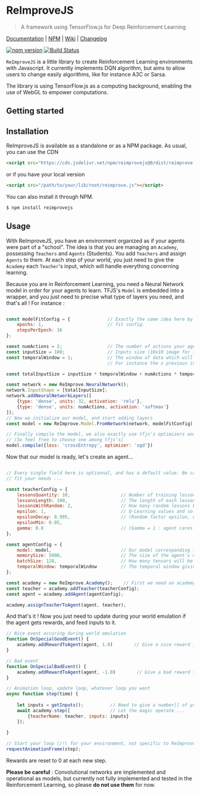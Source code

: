 # ReImproveJS

> A framework using TensorFlow.js for Deep Reinforcement Learning

[Documentation](docs/README.md) | [NPM](https://www.npmjs.com/package/reimprovejs) | [Wiki](https://github.com/Pravez/ReImproveJS/wiki) | [Changelog](CHANGELOG.md)

[![npm version](https://badge.fury.io/js/reimprovejs.svg)](https://badge.fury.io/js/reimprovejs)
[![Build Status](https://travis-ci.org/Pravez/ReImproveJS.svg?branch=master)](https://travis-ci.org/Pravez/ReImproveJS)

`ReImproveJS` is a little library to create Reinforcement Learning environments with Javascript.
It currently implements DQN algorithm, but aims to allow users to change easily algorithms, like for instance A3C or Sarsa.

The library is using TensorFlow.js as a computing background, enabling the use of WebGL to empower computations.

Getting started
------------------

Installation
------------

ReImproveJS is available as a standalone or as a NPM package.
As usual, you can use the CDN 
```html
<script src="https://cdn.jsdelivr.net/npm/reimprovejs@0/dist/reimprove.js"></script>
```

or if you have your local version

```html
<script src="/path/to/your/lib/root/reimprove.js"></script>
```
You can also install it through NPM.

```bash
$ npm install reimprovejs
```

Usage
-----------

With ReImproveJS, you have an environment organized as if your agents were part of a "school". The idea is that you are managing
an `Academy`, possessing `Teachers` and `Agents` (Students). You add `Teachers` and assign `Agents` to them. At each step of
your world, you just need to give the `Academy` each `Teacher`'s input, which will handle everything concerning learning.

Because you are in Reinforcement Learning, you need a Neural Network model in order for your agents to learn. TFJS's `Model` is
embedded into a wrapper, and you just need to precise what type of layers you need, and that's all !
For instance :

```javascript

const modelFitConfig = {              // Exactly the same idea here by using tfjs's model's
    epochs: 1,                        // fit config.
    stepsPerEpoch: 16
};

const numActions = 2;                 // The number of actions your agent can choose to do
const inputSize = 100;                // Inputs size (10x10 image for instance)
const temporalWindow = 1;             // The window of data which will be sent yo your agent
                                      // For instance the x previous inputs, and what actions the agent took

const totalInputSize = inputSize * temporalWindow + numActions * temporalWindow + inputSize;

const network = new ReImprove.NeuralNetwork();
network.InputShape = [totalInputSize];
network.addNeuralNetworkLayers([
    {type: 'dense', units: 32, activation: 'relu'},
    {type: 'dense', units: numActions, activation: 'softmax'}
]);
// Now we initialize our model, and start adding layers
const model = new ReImprove.Model.FromNetwork(network, modelFitConfig);

// Finally compile the model, we also exactly use tfjs's optimizers and loss functions
// (So feel free to choose one among tfjs's)
model.compile({loss: 'crossEntropy', optimizer: 'sgd'})

```

Now that our model is ready, let's create an agent...

```javascript

// Every single field here is optionnal, and has a default value. Be careful, it may not
// fit your needs ...

const teacherConfig = {
    lessonsQuantity: 10,                   // Number of training lessons before only testing agent
    lessonsLength: 100,                    // The length of each lesson (in quantity of updates)
    lessonsWithRandom: 2,                  // How many random lessons before updating epsilon's value
    epsilon: 1,                            // Q-Learning values and so on ...
    epsilonDecay: 0.995,                   // (Random factor epsilon, decaying over time)
    epsilonMin: 0.05,
    gamma: 0.8                             // (Gamma = 1 : agent cares really much about future rewards)
};

const agentConfig = {
    model: model,                          // Our model corresponding to the agent
    memorySize: 5000,                      // The size of the agent's memory (Q-Learning)
    batchSize: 128,                        // How many tensors will be given to the network when fit
    temporalWindow: temporalWindow         // The temporal window giving previous inputs & actions
};

const academy = new ReImprove.Academy();    // First we need an academy to host everything
const teacher = academy.addTeacher(teacherConfig);
const agent = academy.addAgent(agentConfig);

academy.assignTeacherToAgent(agent, teacher);

```

And that's it ! Now you just need to update during your world emulation if the agent gets rewards, and
feed inputs to it.

```javascript
// Nice event occuring during world emulation
function OnSpecialGoodEvent() {
    academy.addRewardToAgent(agent, 1.0)        // Give a nice reward if the agent did something nice !
}

// Bad event
function OnSpecialBadEvent() {
    academy.addRewardToAgent(agent, -1.0)        // Give a bad reward to the agent if he did something wrong
}

// Animation loop, update loop, whatever loop you want
async function step(time) {
    
    let inputs = getInputs();          // Need to give a number[] of your inputs for one teacher.
    await academy.step([               // Let the magic operate ...
        {teacherName: teacher, inputs: inputs}
    ]);
    
}

// Start your loop (/!\ for your environment, not specific to ReImproveJS).
requestAnimationFrame(step);
```

Rewards are reset to 0 at each new step.

__Please be careful__ : Convolutional networks are implemented and operational as models, but currently not 
fully implemented and tested in the Reinforcement Learning, so please __do not use them__ for now.


